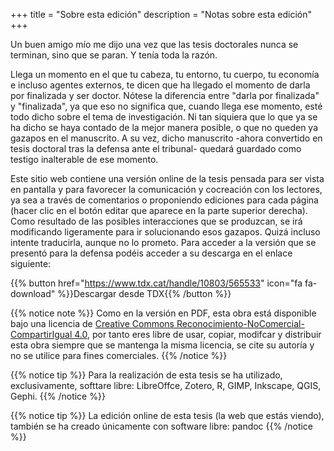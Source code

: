 +++
title = "Sobre esta edición"
description = "Notas sobre esta edición"
+++


Un buen amigo mío me dijo una vez que las tesis doctorales nunca se terminan, sino que se paran. Y tenía toda la razón.

Llega un momento en el que tu cabeza, tu entorno, tu cuerpo, tu economía e incluso agentes externos, te dicen que ha llegado el momento de darla por finalizada y ser doctor. Nótese la diferencia entre "darla por finalizada" y "finalizada", ya que eso no significa que, cuando llega ese momento, esté todo dicho sobre el tema de investigación. Ni tan siquiera que lo que ya se ha dicho se haya contado de la mejor manera posible, o que no queden ya gazapos en el manuscrito. A su vez, dicho manuscrito -ahora convertido en tesis doctoral tras la defensa ante el tribunal- quedará guardado como testigo inalterable de ese momento.

Este sitio web contiene una versión online de la tesis pensada para ser vista en pantalla y para favorecer la comunicación y cocreación con los lectores, ya sea a través de comentarios o proponiendo ediciones para cada página (hacer clic en el botón editar que aparece en la parte superior derecha).
Como resultado de las posibles interacciones que se produzcan, se irá modificando ligeramente para ir solucionando esos gazapos. Quizá incluso intente traducirla, aunque no lo prometo. Para acceder a la versión que se presentó para la defensa podéis acceder a su descarga en el enlace siguiente:

{{% button href="https://www.tdx.cat/handle/10803/565533" icon="fa fa-download" %}}Descargar desde TDX{{% /button %}}

{{% notice note %}}
Como en la versión en PDF, esta obra está disponible bajo una licencia de [Creative Commons Reconocimiento-NoComercial-CompartirIgual 4.0](https://creativecommons.org/licenses/by-nc-sa/4.0/deed.es_ES), por tanto eres libre de usar, copiar, modifcar y distribuir esta obra siempre que se mantenga la misma licencia, se cite su autoría y no se utilice para fines comerciales.
{{% /notice %}}

{{% notice tip %}}
Para la realización de esta tesis se ha utilizado, exclusivamente, softtare libre: LibreOffce, Zotero, R, GIMP, Inkscape, QGIS, Gephi.
{{% /notice %}}

{{% notice tip %}}
La edición online de esta tesis (la web que estás viendo), también se ha creado únicamente con software libre: pandoc
{{% /notice %}}
